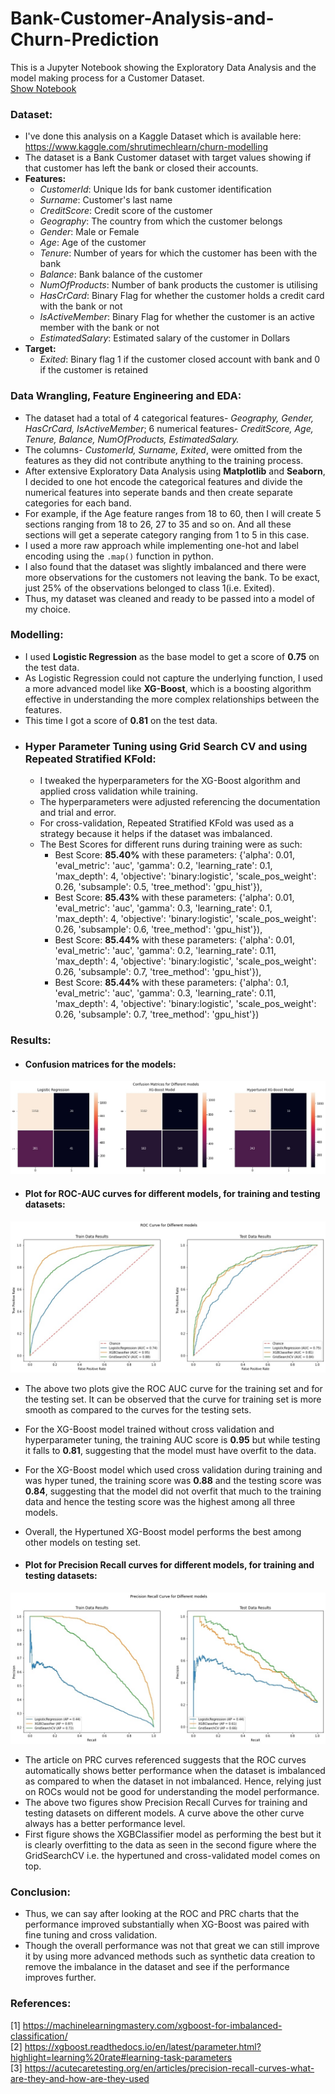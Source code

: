 # Bank-Customer-Analysis-and-Churn-Prediction
This is a Jupyter Notebook showing the Exploratory Data Analysis and the model making process for a Customer Dataset.<br>
[Show Notebook](https://github.com/AnityaGan9urde/Bank-Customer-Analysis-and-Churn-Prediction/blob/main/bank-customer-churn-prediction-xgboost-gpu.ipynb)
### Dataset: 
- I've done this analysis on a Kaggle Dataset which is available here: https://www.kaggle.com/shrutimechlearn/churn-modelling
- The dataset is a Bank Customer dataset with target values showing if that customer has left the bank or closed their accounts.
- **Features:**
  - *CustomerId*: Unique Ids for bank customer identification
  - *Surname*: Customer's last name
  - *CreditScore*: Credit score of the customer
  - *Geography*: The country from which the customer belongs
  - *Gender*: Male or Female
  - *Age*: Age of the customer
  - *Tenure*: Number of years for which the customer has been with the bank
  - *Balance*: Bank balance of the customer
  - *NumOfProducts*: Number of bank products the customer is utilising
  - *HasCrCard*: Binary Flag for whether the customer holds a credit card with the bank or not
  - *IsActiveMember*: Binary Flag for whether the customer is an active member with the bank or not
  - *EstimatedSalary*: Estimated salary of the customer in Dollars
- **Target:**
  - *Exited*: Binary flag 1 if the customer closed account with bank and 0 if the customer is retained

### Data Wrangling, Feature Engineering and EDA:
- The dataset had a total of 4 categorical features- *Geography, Gender, HasCrCard, IsActiveMember*; 6 numerical features- *CreditScore, Age, Tenure, Balance, NumOfProducts, EstimatedSalary.*
- The columns- *CustomerId, Surname, Exited*, were omitted from the features as they did not contribute anything to the training process.
- After extensive Exploratory Data Analysis using **Matplotlib** and **Seaborn**, I decided to one hot encode the categorical features and divide the numerical features into seperate bands and then create separate categories for each band.
- For example, if the Age feature ranges from 18 to 60, then I will create 5 sections ranging from 18 to 26, 27 to 35 and so on. And all these sections will get a seperate category ranging from 1 to 5 in this case.
- I used a more raw approach while implementing one-hot and label encoding using the `.map()` function in python.
- I also found that the dataset was slightly imbalanced and there were more observations for the customers not leaving the bank. To be exact, just 25% of the observations belonged to class 1(i.e. Exited).
- Thus, my dataset was cleaned and ready to be passed into a model of my choice.
### Modelling:
- I used **Logistic Regression** as the base model to get a score of **0.75** on the test data.
- As Logistic Regression could not capture the underlying function, I used a more advanced model like **XG-Boost**, which is a boosting algorithm effective in understanding the more complex relationships between the features.
- This time I got a score of **0.81** on the test data.
- ### Hyper Parameter Tuning using **Grid Search CV** and using **Repeated Stratified KFold**:
  - I tweaked the hyperparameters for the XG-Boost algorithm and applied cross validation while training.
  - The hyperparameters were adjusted referencing the documentation and trial and error.
  - For cross-validation, Repeated Stratified KFold was used as a strategy because it helps if the dataset was imbalanced.
  - The Best Scores for different runs during training were as such:
    - Best Score: **85.40%** with these parameters: {'alpha': 0.01, 'eval_metric': 'auc', 'gamma': 0.2, 'learning_rate': 0.1, 'max_depth': 4, 'objective': 'binary:logistic', 'scale_pos_weight': 0.26, 'subsample': 0.5, 'tree_method': 'gpu_hist'}),
    - Best Score: **85.43%** with these parameters: {'alpha': 0.01, 'eval_metric': 'auc', 'gamma': 0.3, 'learning_rate': 0.1, 'max_depth': 4, 'objective': 'binary:logistic', 'scale_pos_weight': 0.26, 'subsample': 0.6, 'tree_method': 'gpu_hist'}),
    - Best Score: **85.44%** with these parameters: {'alpha': 0.01, 'eval_metric': 'auc', 'gamma': 0.2, 'learning_rate': 0.11, 'max_depth': 4, 'objective': 'binary:logistic', 'scale_pos_weight': 0.26, 'subsample': 0.7, 'tree_method': 'gpu_hist'}),
    - Best Score: **85.44%** with these parameters: {'alpha': 0.1, 'eval_metric': 'auc', 'gamma': 0.3, 'learning_rate': 0.11, 'max_depth': 4, 'objective': 'binary:logistic', 'scale_pos_weight': 0.26, 'subsample': 0.7, 'tree_method': 'gpu_hist'})

### Results:
- #### Confusion matrices for the models:<br>
![](https://github.com/AnityaGan9urde/Bank-Customer-Analysis-and-Churn-Prediction/blob/main/images/__results___97_1.jpg)<br>

- #### Plot for ROC-AUC curves for different models, for training and testing datasets:<br>
![](https://github.com/AnityaGan9urde/Bank-Customer-Analysis-and-Churn-Prediction/blob/main/images/__results___93_1.jpg)<br>
  - The above two plots give the ROC AUC curve for the training set and for the testing set. It can be observed that the curve for training set is more smooth as compared to the curves for the testing sets.
  - For the XG-Boost model trained without cross validation and hyperparameter tuning, the training AUC score is **0.95** but while testing it falls to **0.81**, suggesting that the model must have overfit to the data.
  - For the XG-Boost model which used cross validation during training and was hyper tuned, the training score was **0.88** and the testing score was **0.84**, suggesting that the model did not overfit that much to the training data and hence the testing score was the highest among all three models.
  - Overall, the Hypertuned XG-Boost model performs the best among other models on testing set.  <br>
 
- #### Plot for Precision Recall curves for different models, for training and testing datasets:<br>
![](https://github.com/AnityaGan9urde/Bank-Customer-Analysis-and-Churn-Prediction/blob/main/images/__results___95_1.jpg)<br>
  - The article on PRC curves referenced suggests that the ROC curves automatically shows better performance when the dataset is imbalanced as compared to when the dataset in not imbalanced. Hence, relying just on ROCs would not be good for understanding the model performance.
  - The above two figures show Precision Recall Curves for training and testing datasets on different models. A curve above the other curve always has a better performance level.
  - First figure shows the XGBClassifier model as performing the best but it is clearly overfitting to the data as seen in the second figure where the GridSearchCV i.e. the hypertuned and cross-validated model comes on top.  

### Conclusion:  
- Thus, we can say after looking at the ROC and PRC charts that the performance improved substantially when XG-Boost was paired with fine tuning and cross validation.
- Though the overall performance was not that great we can still improve it by using more advanced methods such as synthetic data creation to remove the imbalance in the dataset and see if the performance improves further.

### References:
[1] https://machinelearningmastery.com/xgboost-for-imbalanced-classification/  
[2] https://xgboost.readthedocs.io/en/latest/parameter.html?highlight=learning%20rate#learning-task-parameters  
[3] https://acutecaretesting.org/en/articles/precision-recall-curves-what-are-they-and-how-are-they-used


